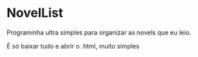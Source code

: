 # NovelList
Programinha ultra simples para organizar as novels que eu leio.

É só baixar tudo e abrir o .html, muito simples
